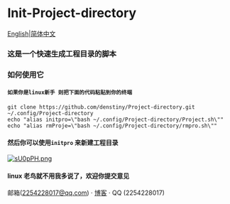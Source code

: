 # Init-Project-directory
[English](https://github.com/denstiny/Project-directory/blob/main/README.md)|[简体中文]()  

### 这是一个快速生成工程目录的脚本


### 如何使用它

#### `如果你是linux新手 则把下面的代码粘贴到你的终端`
```shell
git clone https://github.com/denstiny/Project-directory.git ~/.config/Project-directory
echo "alias initpro=\"bash ~/.config/Project-directory/Project.sh\""
echo "alias rmProje=\"bash ~/.config/Project-directory/rmpro.sh\""
```
#### 然后你可以使用`initpro` 来新建工程目录  
[![sU0pPH.png](https://s3.ax1x.com/2021/01/14/sU0pPH.png)](https://imgchr.com/i/sU0pPH)

#### linux 老鸟就不用我多说了，欢迎你提交意见
    
    
    

邮箱(<u>2254228017@qq.com</u>) · [博客](http://denstiny.qjty.xyz/) · QQ (<a>2254228017</a>)
